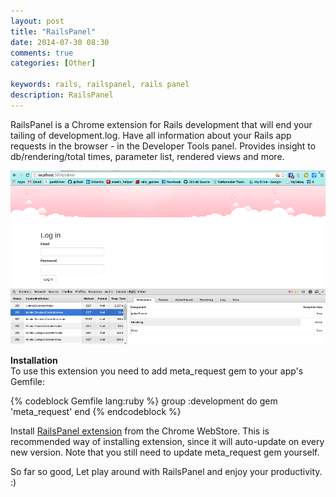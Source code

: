 ```yaml
---
layout: post
title: "RailsPanel"
date: 2014-07-30 08:30
comments: true
categories: [Other]

keywords: rails, railspanel, rails panel
description: RailsPanel
---
```


<p>
  RailsPanel is a Chrome extension for Rails development that will end your tailing of development.log. Have all information about your Rails app requests in the browser - in the Developer Tools panel. Provides insight to db/rendering/total times, parameter list, rendered views and more.
</p>

<p>
  <a class="fancybox" href="/images/rails_panel.png"><img src="/images/rails_panel.png" width="680" /></a>
</p>

<p>
  <strong>Installation</strong><br/>
  To use this extension you need to add meta_request gem to your app's Gemfile:
</p>

{% codeblock Gemfile lang:ruby %}
group :development do
  gem 'meta_request'
end
{% endcodeblock %}

<p>
  Install <a href="https://chrome.google.com/webstore/detail/railspanel/gjpfobpafnhjhbajcjgccbbdofdckggg" target="_blank">RailsPanel extension</a> from the Chrome WebStore. This is recommended way of installing extension, since it will auto-update on every new version. Note that you still need to update meta_request gem yourself.
</p>

<p>
  So far so good, Let play around with RailsPanel and enjoy your productivity. :)
</p>